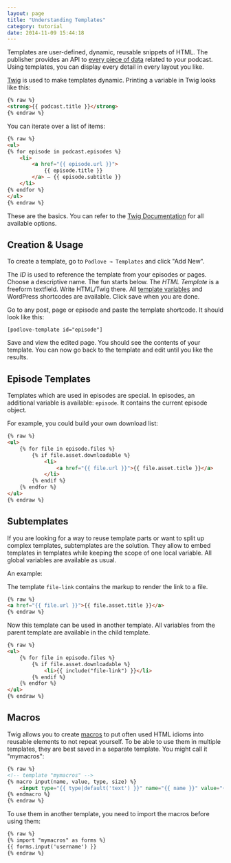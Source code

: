 ```yaml
---
layout: page
title: "Understanding Templates"
category: tutorial
date: 2014-11-09 15:44:18
---
```


Templates are user-defined, dynamic, reusable snippets of HTML. The publisher provides an API to [every piece of data][3] related to your podcast. Using templates, you can display every detail in every layout you like.

[Twig][1] is used to make templates dynamic. Printing a variable in Twig looks like this:

```html
{% raw %}
<strong>{{ podcast.title }}</strong>
{% endraw %}
```

You can iterate over a list of items:

```html
{% raw %}
<ul>
{% for episode in podcast.episodes %}
	<li>
		<a href="{{ episode.url }}">
			{{ episode.title }}
		</a> — {{ episode.subtitle }}
	</li>
{% endfor %}
</ul>
{% endraw %}
```

These are the basics. You can refer to the [Twig Documentation][2] for all available options.

## Creation & Usage

To create a template, go to `Podlove → Templates` and click "Add New".

The _ID_ is used to reference the template from your episodes or pages. Choose a descriptive name. The fun starts below. The _HTML Template_ is a freeform textfield. Write HTML/Twig there. All [template variables][3] and WordPress shortcodes are available. Click save when you are done.

Go to any post, page or episode and paste the template shortcode. It should look like this:

```
[podlove-template id="episode"]
```

Save and view the edited page. You should see the contents of your template. You can now go back to the template and edit until you like the results.

## Episode Templates

Templates which are used in episodes are special. In episodes, an additional variable is available: `episode`. It contains the current episode object.

For example, you could build your own download list:

```html
{% raw %}
<ul>
	{% for file in episode.files %}
		{% if file.asset.downloadable %}
			<li>
				<a href="{{ file.url }}">{{ file.asset.title }}</a>
			</li>
		{% endif %}
	{% endfor %}
</ul>
{% endraw %}
```

## Subtemplates

If you are looking for a way to reuse template parts or want to split up complex templates, subtemplates are the solution. They allow to embed templates in templates while keeping the scope of one local variable. All global variables are available as usual.

An example:

The template `file-link` contains the markup to render the link to a file.

```html
{% raw %}
<a href="{{ file.url }}">{{ file.asset.title }}</a>
{% endraw %}
```

Now this template can be used in another template. All variables from the parent template are available in the child template.

```html
{% raw %}
<ul>
	{% for file in episode.files %}
		{% if file.asset.downloadable %}
			<li>{{ include("file-link") }}</li>
		{% endif %}
	{% endfor %}
</ul>
{% endraw %}
```

## Macros

Twig allows you to create [macros][4] to put often used HTML idioms into reusable elements to not repeat yourself. To be able to use them in multiple templates, they are best saved in a separate template. You might call it "mymacros":

```html
{% raw %}
<!-- template "mymacros" -->
{% macro input(name, value, type, size) %}
    <input type="{{ type|default('text') }}" name="{{ name }}" value="{{ value|e }}" size="{{ size|default(20) }}" />
{% endmacro %}
{% endraw %}
```

To use them in another template, you need to import the macros before using them:

```html
{% raw %}
{% import "mymacros" as forms %}
{{ forms.input('username') }}
{% endraw %}
```


[1]: http://twig.sensiolabs.org/
[2]: http://twig.sensiolabs.org/doc/templates.html
[3]: /publisher/template-reference/
[4]: http://twig.sensiolabs.org/doc/tags/macro.html